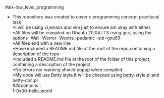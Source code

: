 #alx-low_level_programming<br>
* This repository was created to cover c programming concept practiucal task<br>
*I will be using vi,emacs and vim just to ensure am okay with either.<br>
*All files will be compiled on Ubuntu 20.04 LTS using gcc, using the options -Wall -Werror -Wextra -pedantic -std=gnu89<br>
*All files end with a new line<br>
*Have included a README.md file at the root of the repo,containing a description of the repo<br>
*Included a README.md file at the root of the folder of this project, containing a description of the project<br>
*No errors nor warning should popup when compiled.<br>
*My code will use Betty style.It will be checked using betty-style.pl and betty-doc.pl<br>
###contains :<br>
            1-0x00-hello_world<br>
